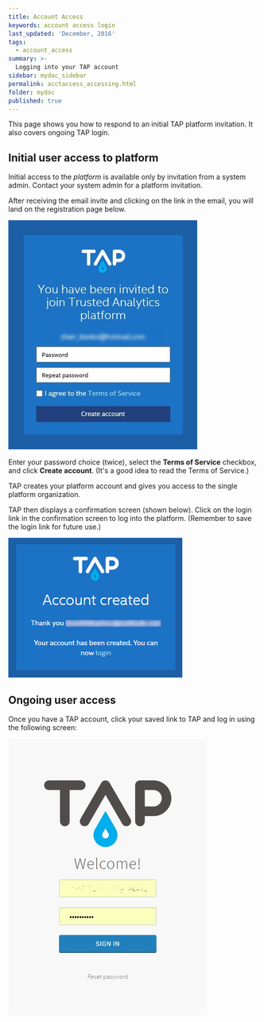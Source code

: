 ```yaml
---
title: Account Access
keywords: account access login
last_updated: 'December, 2016'
tags:
  - account_access
summary: >-
  Logging into your TAP account
sidebar: mydoc_sidebar
permalink: acctaccess_accessing.html
folder: mydoc
published: true
---
```


This page shows you how to respond to an initial TAP platform invitation. It also covers ongoing TAP login.

## Initial user access to platform

Initial access to the *platform* is available only by invitation from a system admin. Contact your system admin for a platform invitation. 

After receiving the email invite and clicking on the link in the email, you will land on the registration page below.

![Ongoing User Access TAP](/images/OrgSpace_Invite_Screen_v7_Crpd.jpg)

Enter your password choice (twice), select the **Terms of Service** checkbox, and click **Create account**. (It's a good idea to read the Terms of Service.)

TAP creates your platform account and gives you access to the single platform organization.

TAP then displays a confirmation screen (shown below). Click on the login link in the confirmation screen to log into the platform. (Remember to save the login link for future use.)

![Account Creation Confirmation](/images/Onboard_Confirm_Screen_v7_Crpd.png)

## Ongoing user access

Once you have a TAP account, click your saved link to TAP and log in using the following screen:

![Ongoing User Access TAP](/images/Signon_Screen_v7_Crpd.jpg)

